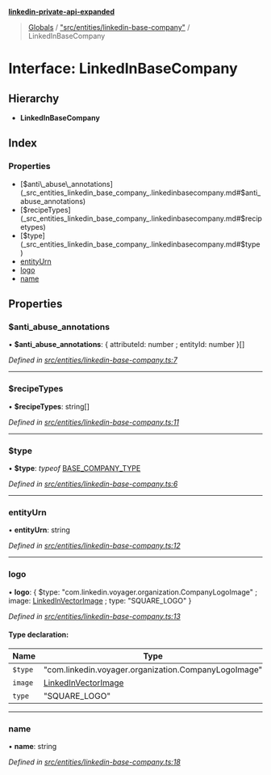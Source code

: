 **[linkedin-private-api-expanded](../README.md)**

> [Globals](../globals.md) / ["src/entities/linkedin-base-company"](../modules/_src_entities_linkedin_base_company_.md) / LinkedInBaseCompany

# Interface: LinkedInBaseCompany

## Hierarchy

* **LinkedInBaseCompany**

## Index

### Properties

* [$anti\_abuse\_annotations](_src_entities_linkedin_base_company_.linkedinbasecompany.md#$anti_abuse_annotations)
* [$recipeTypes](_src_entities_linkedin_base_company_.linkedinbasecompany.md#$recipetypes)
* [$type](_src_entities_linkedin_base_company_.linkedinbasecompany.md#$type)
* [entityUrn](_src_entities_linkedin_base_company_.linkedinbasecompany.md#entityurn)
* [logo](_src_entities_linkedin_base_company_.linkedinbasecompany.md#logo)
* [name](_src_entities_linkedin_base_company_.linkedinbasecompany.md#name)

## Properties

### $anti\_abuse\_annotations

•  **$anti\_abuse\_annotations**: { attributeId: number ; entityId: number  }[]

*Defined in [src/entities/linkedin-base-company.ts:7](https://github.com/khanhtranngoccva/linkedin-private-api/blob/a63729e/src/entities/linkedin-base-company.ts#L7)*

___

### $recipeTypes

•  **$recipeTypes**: string[]

*Defined in [src/entities/linkedin-base-company.ts:11](https://github.com/khanhtranngoccva/linkedin-private-api/blob/a63729e/src/entities/linkedin-base-company.ts#L11)*

___

### $type

•  **$type**: *typeof* [BASE\_COMPANY\_TYPE](../modules/_src_entities_linkedin_base_company_.md#base_company_type)

*Defined in [src/entities/linkedin-base-company.ts:6](https://github.com/khanhtranngoccva/linkedin-private-api/blob/a63729e/src/entities/linkedin-base-company.ts#L6)*

___

### entityUrn

•  **entityUrn**: string

*Defined in [src/entities/linkedin-base-company.ts:12](https://github.com/khanhtranngoccva/linkedin-private-api/blob/a63729e/src/entities/linkedin-base-company.ts#L12)*

___

### logo

•  **logo**: { $type: \"com.linkedin.voyager.organization.CompanyLogoImage\" ; image: [LinkedInVectorImage](_src_entities_linkedin_vector_image_entity_.linkedinvectorimage.md) ; type: \"SQUARE\_LOGO\"  }

*Defined in [src/entities/linkedin-base-company.ts:13](https://github.com/khanhtranngoccva/linkedin-private-api/blob/a63729e/src/entities/linkedin-base-company.ts#L13)*

#### Type declaration:

Name | Type |
------ | ------ |
`$type` | \"com.linkedin.voyager.organization.CompanyLogoImage\" |
`image` | [LinkedInVectorImage](_src_entities_linkedin_vector_image_entity_.linkedinvectorimage.md) |
`type` | \"SQUARE\_LOGO\" |

___

### name

•  **name**: string

*Defined in [src/entities/linkedin-base-company.ts:18](https://github.com/khanhtranngoccva/linkedin-private-api/blob/a63729e/src/entities/linkedin-base-company.ts#L18)*
